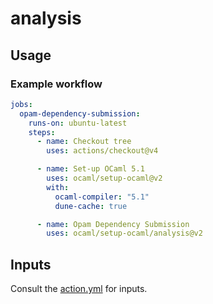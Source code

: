 # analysis

## Usage

### Example workflow

```yml
jobs:
  opam-dependency-submission:
    runs-on: ubuntu-latest
    steps:
      - name: Checkout tree
        uses: actions/checkout@v4

      - name: Set-up OCaml 5.1
        uses: ocaml/setup-ocaml@v2
        with:
          ocaml-compiler: "5.1"
          dune-cache: true

      - name: Opam Dependency Submission
        uses: ocaml/setup-ocaml/analysis@v2
```

## Inputs

Consult the [action.yml](./action.yml) for inputs.
